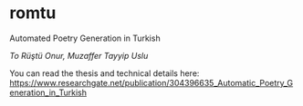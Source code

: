 # romtu
Automated Poetry Generation in Turkish

*To Rüştü Onur, Muzaffer Tayyip Uslu*

You can read the thesis and technical details here: https://www.researchgate.net/publication/304396635_Automatic_Poetry_Generation_in_Turkish
